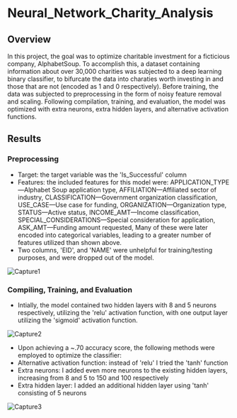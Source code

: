 # Neural_Network_Charity_Analysis

## Overview
  In this project, the goal was to optimize charitable investment for a ficticious company, AlphabetSoup. To accomplish this, a dataset containing information about over 30,000 charities was subjected to a deep learning binary classifier, to bifurcate the data into charaties worth investing in and those that are not (encoded as 1 and 0 respectively). Before training, the data was subjected to preprocessing in the form of noisy feature removal and scaling. Following compilation, training, and evaluation, the model was optimized with extra neurons, extra hidden layers, and alternative activation functions. 
  
## Results
### Preprocessing
* Target: the target variable was the 'Is_Successful' column
* Features: the included features for this model were: 
  APPLICATION_TYPE—Alphabet Soup application type,
  AFFILIATION—Affiliated sector of industry,
  CLASSIFICATION—Government organization classification,
  USE_CASE—Use case for funding,
  ORGANIZATION—Organization type,
  STATUS—Active status,
  INCOME_AMT—Income classification,
  SPECIAL_CONSIDERATIONS—Special consideration for application,
  ASK_AMT—Funding amount requested,
Many of these were later encoded into categorical variables, leading to a greater number of features utilized than shown above. 
* Two columns, 'EID', and 'NAME' were unhelpful for training/testing purposes, and were dropped out of the model. 

![Capture1](https://user-images.githubusercontent.com/95315957/171772679-499a48a7-f7cc-42ba-93a3-726486729c65.PNG)

### Compiling, Training, and Evaluation
* Intially, the model contained two hidden layers with 8 and 5 neurons respectively, utilizing the 'relu' activation function, with one output layer utilizing the 'sigmoid' activation function. 

![Capture2](https://user-images.githubusercontent.com/95315957/171773616-5233e542-12f2-49e1-a058-07765d52bcaa.PNG)

* Upon achieving a ~.70 accuracy score, the following methods were employed to optimize the classifier:
*   Alternative activation function: instead of 'relu' I tried the 'tanh' function
*   Extra neurons: I added even more neurons to the existing hidden layers, increasing from 8 and 5 to 150 and 100 respectively
*   Extra hidden layer: I added an additional hidden layer using 'tanh' consisting of 5 neurons

![Capture3](https://user-images.githubusercontent.com/95315957/171773650-6b139e4d-929b-4e29-a3a5-0b2f9063c788.PNG)

